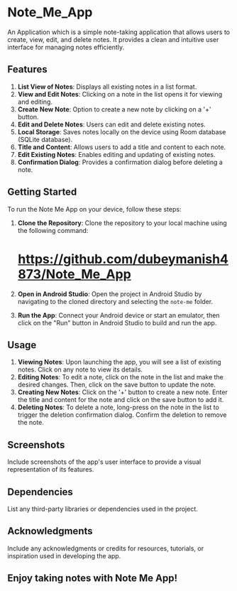# Note_Me_App
An Application which is a simple note-taking application that allows users to create, view, edit, and delete notes. It provides a clean and intuitive user interface for managing notes efficiently.

## Features
1. **List View of Notes**: Displays all existing notes in a list format.
2. **View and Edit Notes**: Clicking on a note in the list opens it for viewing and editing.
3. **Create New Note**: Option to create a new note by clicking on a '+' button.
4. **Edit and Delete Notes**: Users can edit and delete existing notes.
5. **Local Storage**: Saves notes locally on the device using Room database (SQLite database).
6. **Title and Content**: Allows users to add a title and content to each note.
7. **Edit Existing Notes**: Enables editing and updating of existing notes.
8. **Confirmation Dialog**: Provides a confirmation dialog before deleting a note.

## Getting Started
To run the Note Me App on your device, follow these steps:

1. **Clone the Repository**: Clone the repository to your local machine using the following command:
   
   # https://github.com/dubeymanish4873/Note_Me_App

3. **Open in Android Studio**: Open the project in Android Studio by navigating to the cloned directory and selecting the `note-me` folder.

4. **Run the App**: Connect your Android device or start an emulator, then click on the "Run" button in Android Studio to build and run the app.

## Usage
1. **Viewing Notes**: Upon launching the app, you will see a list of existing notes. Click on any note to view its details.
2. **Editing Notes**: To edit a note, click on the note in the list and make the desired changes. Then, click on the save button to update the note.
3. **Creating New Notes**: Click on the '+' button to create a new note. Enter the title and content for the note and click on the save button to add it.
4. **Deleting Notes**: To delete a note, long-press on the note in the list to trigger the deletion confirmation dialog. Confirm the deletion to remove the note.

## Screenshots
Include screenshots of the app's user interface to provide a visual representation of its features.

## Dependencies
List any third-party libraries or dependencies used in the project.

## Acknowledgments
Include any acknowledgments or credits for resources, tutorials, or inspiration used in developing the app.

## Enjoy taking notes with Note Me App!

